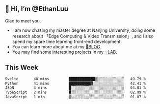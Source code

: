## 👋 Hi, I’m @EthanLuu

Glad to meet you.

- I am now chasing my master degree at Nanjing University, doing some research about 「Edge Computing & Video Transmission」, and I also spend my spare time learning front-end development.
- You can learn more about me at my [📝BLOG](https://blog.ethanloo.cn).
- You may find some interesting projects in my [💡LAB](https://lab.ethanloo.cn).

## This Week
<!--START_SECTION:waka-->

```txt
Svelte       48 mins         ████████████▒░░░░░░░░░░░░   49.79 %
Python       41 mins         ██████████▓░░░░░░░░░░░░░░   42.41 %
JSON         3 mins          █░░░░░░░░░░░░░░░░░░░░░░░░   04.01 %
TypeScript   2 mins          ▓░░░░░░░░░░░░░░░░░░░░░░░░   02.09 %
JavaScript   1 min           ▒░░░░░░░░░░░░░░░░░░░░░░░░   01.07 %
```

<!--END_SECTION:waka-->

